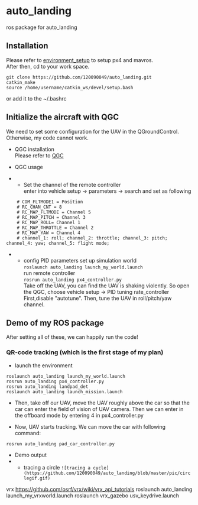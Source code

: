 # auto_landing
ros package for auto_landing

## Installation
Please refer to [environment_setup](https://github.com/120090049/auto_landing/wiki) to setup px4 and mavros.   
After then, cd to your work space.  
```
git clone https://github.com/120090049/auto_landing.git  
catkin_make  
source /home/username/catkin_ws/devel/setup.bash   
```   
or add it to the ~/.bashrc

## Initialize the aircraft with QGC
We need to set some configuration for the UAV in the QGroundControl. Otherwise, my code cannot work.  
* QGC installation  
Please refer to [QGC](https://blog.csdn.net/Legendyyy/article/details/127177714?ops_request_misc=%257B%2522request%255Fid%2522%253A%2522166971163916800180668420%2522%252C%2522scm%2522%253A%252220140713.130102334..%2522%257D&request_id=166971163916800180668420&biz_id=0&utm_medium=distribute.pc_search_result.none-task-blog-2~all~sobaiduend~default-2-127177714-null-null.142^v67^control,201^v3^add_ask,213^v2^t3_control1&utm_term=ubuntu18.04%E5%AE%89%E8%A3%85qgc%E5%9C%B0%E9%9D%A2%E7%AB%99&spm=1018.2226.3001.4187)

* QGC usage  
* * Set the channel of the remote controller   
enter into vehicle setup -> parameters -> search and set as following
```
    # COM_FLTMODE1 = Position
    # RC_CHAN_CNT = 8
    # RC_MAP_FLTMODE = Channel 5
    # RC_MAP_PITCH = Channel 3
    # RC_MAP_ROLL= Channel 1
    # RC_MAP_THROTTLE = Channel 2
    # RC_MAP_YAW = Channel 4
    # channel_1: roll; channel_2: throttle; channel_3: pitch; channel_4: yaw; channel_5: flight mode;
```

* * config PID parameters
set up simulation world  
`roslaunch auto_landing launch_my_world.launch `  
run remote controller  
`rosrun auto_landing px4_controller.py`  
Take off the UAV, you can find the UAV is shaking violently. So open the QGC, choose vehicle setup -> PID tuning rate_controller   
First,disable "autotune". Then, tune the UAV in roll/pitch/yaw channel.

## Demo of my ROS package
After setting all of these, we can happily run the code!
### QR-code tracking (which is the first stage of my plan)
* launch the environment
```
roslaunch auto_landing launch_my_world.launch
rosrun auto_landing px4_controller.py
rosrun auto_landing landpad_det
roslaunch auto_landing launch_mission.launch
```
* Then, take off our UAV, move the UAV roughly above the car so that the car can enter the field of vision of UAV camera. Then we can enter in the offboard mode by entering 4 in px4_controller.py  

* Now, UAV starts tracking. We can move the car with following command:  
```
rosrun auto_landing pad_car_controller.py
```
* Demo output
* * tracing a circle
`![tracing a cycle](https://github.com/120090049/auto_landing/blob/master/pic/circlegif.gif)`


vrx
https://github.com/osrf/vrx/wiki/vrx_api_tutorials
roslaunch auto_landing launch_my_vrxworld.launch
roslaunch vrx_gazebo usv_keydrive.launch
